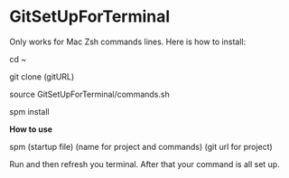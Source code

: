# GitSetUpForTerminal

Only works for Mac Zsh commands lines. Here is how to install:

cd ~

git clone (gitURL)
  
source GitSetUpForTerminal/commands.sh

spm install

**How to use**

spm (startup file) (name for project and commands) (git url for project)
  
Run and then refresh you terminal. After that your command is all set up.
